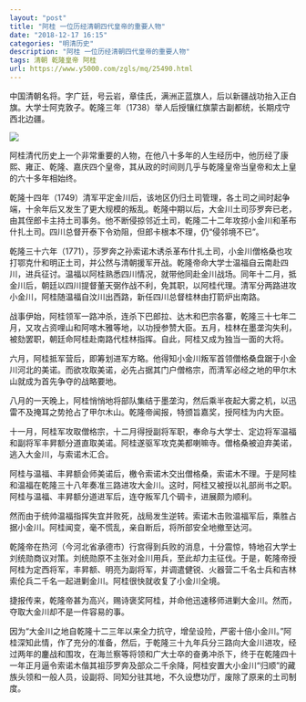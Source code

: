 ```yaml
---
layout: "post"
title: "阿桂 一位历经清朝四代皇帝的重要人物"
date: "2018-12-17 16:15"
categories: "明清历史"
description: "阿桂 一位历经清朝四代皇帝的重要人物"
tags: 清朝 乾隆皇帝 阿桂
url: https://www.y5000.com/zgls/mq/25490.html
---
```






中国清朝名将。字广廷，号云岩，章佳氏，满洲正蓝旗人，后以新疆战功抬入正白旗。大学士阿克敦子。乾隆三年（1738）举人后授镶红旗蒙古副都统，长期戍守西北边疆。

![](https://img.y5000.com/uploads/allimg/170913/13-1F913111949118.jpg)

阿桂清代历史上一个非常重要的人物，在他八十多年的人生经历中，他历经了康熙、雍正、乾隆、嘉庆四个皇帝，其从政的时间则几乎与乾隆皇帝当皇帝和太上皇的六十多年相始终。

乾隆十四年（1749）清军平定金川后，该地区仍归土司管理，各土司之间时起争端，十余年后又发生了更大规模的叛乱。乾隆中期以后，大金川土司莎罗奔已老，由其侄郎卡主持土司事务。他不断侵掠邻近土司，乾隆二十二年攻掠小金川和革布什扎土司。四川总督开泰下令劝阻，但郎卡根本不理，仍“侵邻境不已”。

乾隆三十六年（1771），莎罗奔之孙索诺木诱杀革布什扎土司，小金川僧格桑也攻打鄂克什和明正土司，并公然与清朝援军开战。乾隆帝命大学士温福自云南赴四川，进兵征讨。温福以阿桂熟悉四川情况，就带他同赴金川战场。同年十二月，抵金川后，朝廷以四川提督董天弼作战不利，免其职，以阿桂代理。清军分两路进攻小金川，阿桂随温福自汶川出西路，新任四川总督桂林由打箭炉出南路。

战事伊始，阿桂领军一路冲杀，连杀下巴郎拉、达木和巴宗各寨，乾隆三十七年二月，又攻占资哩山和阿喀木雅等地，以功授参赞大臣。五月，桂林在墨垄沟失利，被劾罢职，朝廷命阿桂赴南路代桂林指挥。自此，阿桂又成为独当一面的大将。

六月，阿桂抵军营后，即筹划进军方略。他得知小金川叛军首领僧格桑盘踞于小金川河北的美诺。而欲攻取美诺，必先占据其门户僧格宗，而清军必经之地的甲尔木山就成为首先争夺的战略要地。

八月的一天晚上，阿桂悄悄地将部队集结于墨垄沟，然后乘半夜起大雾之机，以迅雷不及掩耳之势抢占了甲尔木山。乾隆帝闻报，特颁旨嘉奖，授阿桂为内大臣。

十一月，阿桂军攻取僧格宗，十二月得授副将军职，奉命与大学士、定边将军温福和副将军丰昇额分道直取美诺。阿桂遂驱军攻克美都喇嘛寺。僧格桑被迫弃美诺，逃入大金川，与索诺木汇合。

阿桂与温福、丰昇额会师美诺后，檄令索诺木交出僧格桑，索诺木不理。于是阿桂和温福在乾隆三十八年奏准三路进攻大金川。这时，阿桂又被授以礼部尚书之职。阿桂与温福、丰昇额分道进军后，连夺叛军几个碉卡，进展颇为顺利。

然而由于统帅温福指挥失宜并败死，战局发生逆转。索诺木击败温福军后，乘胜占据小金川。阿桂闻变，毫不慌乱，亲自断后，将所部安全地撤至达河。

乾隆帝在热河（今河北省承德市）行宫得到兵败的消息，十分震惊，特地召大学士刘统勋商议对策。刘统勋原不主张对金川用兵，至此却力主征伐。于是，乾隆帝授阿桂为定西将军，丰昇额、明亮为副将军，并调遣健锐、火器营二千名士兵和吉林索伦兵二千名一起进剿金川。阿桂很快就收复了小金川全境。

捷报传来，乾隆帝甚为高兴，赐诗褒奖阿桂，并命他迅速移师进剿大金川。然而，夺取大金川却不是一件容易的事。

因为“大金川之地自乾隆十二三年以来全力抗守，增垒设险，严密十倍小金川。”阿桂深知此情，作了充分的准备，然后，于乾隆三十九年兵分三路向大金川进攻，经过两年的鏖战和围攻，在海兰察等将领和广大士卒的奋勇冲杀下，终于在乾隆四十一年正月逼令索诺木偕其祖莎罗奔及部众二千余降，阿桂安置大小金川“归顺”的藏族头领和一般人员，设副将、同知分驻其地，不久设懋功厅，废除了原来的土司制度。
